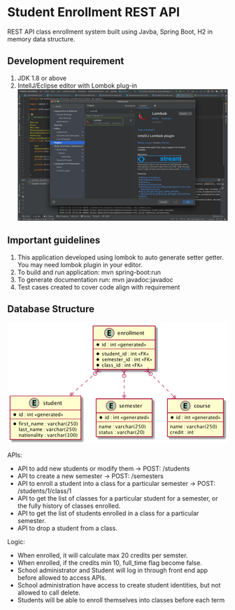 # Student Enrollment REST API
REST API class enrollment system built using Javba, Spring Boot, H2 in memory data structure.

## Development requirement
1. JDK 1.8 or above
2. IntellJ/Eclipse editor with Lombok plug-in
![](misc/Dev-Env-Setup-Lombok.png)

## Important guidelines
1. This application developed using lombok to auto generate setter getter. You may need lombok plugin in your editor.
2. To build and run application: mvn spring-boot:run
3. To generate documentation run: mvn javadoc:javadoc
4. Test cases created to cover code align with requirement

## Database Structure
![](misc/entities.png)

APIs:
- API to add new students or modify them -> POST: /students
- API to create a new semester -> POST: /semesters
- API to enroll a student into a class for a particular semester -> POST: /students/1/class/1
- API to get the list of classes for a particular student for a semester, or the fully history of classes enrolled.
- API to get the list of students enrolled in a class for a particular semester.
- API to drop a student from a class.

Logic:
- When enrolled, it will calculate max 20 credits per semster.
- When enrolled, if the credits min 10, full_time flag become false.
- School administrator and Student will log in through front end app before allowed
  to access APIs.
- School administration have access to create student identities, but not allowed to call delete.
- Students will be able to enroll themselves into classes before each term

